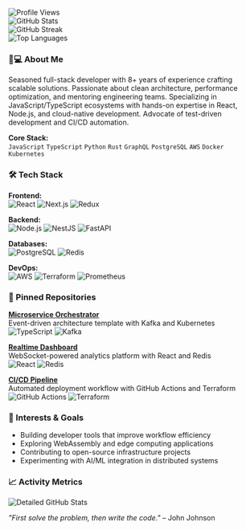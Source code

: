 ![Profile Views](https://komarev.com/ghpvc/?username=vigdispeturs897&style=flat-square)  
![GitHub Stats](https://github-readme-stats.vercel.app/api?username=vigdispeturs897&show_icons=true&theme=radical&include_all_commits=true)  
![GitHub Streak](https://streak-stats.demolab.com/?user=vigdispeturs897&theme=radical)  
![Top Languages](https://github-readme-stats.vercel.app/api/top-langs/?username=vigdispeturs897&layout=compact&theme=radical&langs_count=6)

### 👨💻 About Me  
Seasoned full-stack developer with 8+ years of experience crafting scalable solutions. Passionate about clean architecture, performance optimization, and mentoring engineering teams. Specializing in JavaScript/TypeScript ecosystems with hands-on expertise in React, Node.js, and cloud-native development. Advocate of test-driven development and CI/CD automation.  

**Core Stack:**  
`JavaScript` `TypeScript` `Python` `Rust` `GraphQL` `PostgreSQL` `AWS` `Docker` `Kubernetes`  

### 🛠 Tech Stack  
**Frontend:**  
![React](https://img.shields.io/badge/React-61DAFB?style=flat&logo=react&logoColor=black) ![Next.js](https://img.shields.io/badge/Next.js-000000?style=flat&logo=nextdotjs) ![Redux](https://img.shields.io/badge/Redux-764ABC?style=flat&logo=redux)  

**Backend:**  
![Node.js](https://img.shields.io/badge/Node.js-339933?style=flat&logo=nodedotjs) ![NestJS](https://img.shields.io/badge/NestJS-E0234E?style=flat&logo=nestjs) ![FastAPI](https://img.shields.io/badge/FastAPI-009688?style=flat&logo=fastapi)  

**Databases:**  
![PostgreSQL](https://img.shields.io/badge/PostgreSQL-4169E1?style=flat&logo=postgresql) ![Redis](https://img.shields.io/badge/Redis-DC382D?style=flat&logo=redis)  

**DevOps:**  
![AWS](https://img.shields.io/badge/AWS-232F3E?style=flat&logo=amazonaws) ![Terraform](https://img.shields.io/badge/Terraform-7B42BC?style=flat&logo=terraform) ![Prometheus](https://img.shields.io/badge/Prometheus-E6522C?style=flat&logo=prometheus)  

### 📌 Pinned Repositories  
**[Microservice Orchestrator](https://github.com/vigdispeturs897/microservice-orchestrator)**  
Event-driven architecture template with Kafka and Kubernetes  
![TypeScript](https://img.shields.io/badge/-TypeScript-3178C6?logo=typescript) ![Kafka](https://img.shields.io/badge/-Apache_Kafka-231F20?logo=apachekafka)  

**[Realtime Dashboard](https://github.com/vigdispeturs897/realtime-dashboard)**  
WebSocket-powered analytics platform with React and Redis  
![React](https://img.shields.io/badge/-React-61DAFB?logo=react) ![Redis](https://img.shields.io/badge/-Redis-DC382D?logo=redis)  

**[CI/CD Pipeline](https://github.com/vigdispeturs897/cicd-pipeline)**  
Automated deployment workflow with GitHub Actions and Terraform  
![GitHub Actions](https://img.shields.io/badge/-GitHub_Actions-2088FF?logo=githubactions) ![Terraform](https://img.shields.io/badge/-Terraform-7B42BC?logo=terraform)  

### 🌱 Interests & Goals  
- Building developer tools that improve workflow efficiency  
- Exploring WebAssembly and edge computing applications  
- Contributing to open-source infrastructure projects  
- Experimenting with AI/ML integration in distributed systems  

### 📈 Activity Metrics  
![Detailed GitHub Stats](https://github-readme-activity-graph.vercel.app/graph?username=vigdispeturs897&theme=react-dark&hide_border=true&area=true)  

*"First solve the problem, then write the code."* – John Johnson
